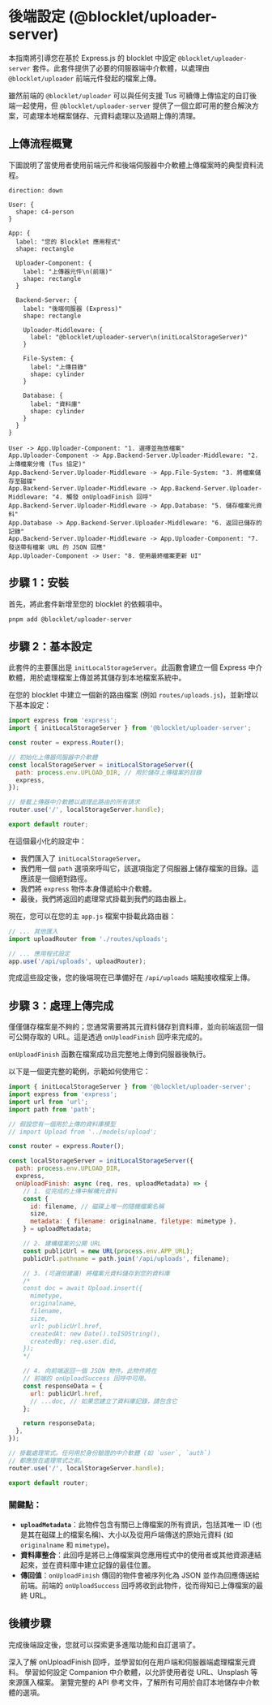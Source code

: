 # 後端設定 (@blocklet/uploader-server)

本指南將引導您在基於 Express.js 的 blocklet 中設定 `@blocklet/uploader-server` 套件。此套件提供了必要的伺服器端中介軟體，以處理由 `@blocklet/uploader` 前端元件發起的檔案上傳。

雖然前端的 `@blocklet/uploader` 可以與任何支援 Tus 可續傳上傳協定的自訂後端一起使用，但 `@blocklet/uploader-server` 提供了一個立即可用的整合解決方案，可處理本地檔案儲存、元資料處理以及過期上傳的清理。

## 上傳流程概覽

下圖說明了當使用者使用前端元件和後端伺服器中介軟體上傳檔案時的典型資料流程。

```d2
direction: down

User: {
  shape: c4-person
}

App: {
  label: "您的 Blocklet 應用程式"
  shape: rectangle

  Uploader-Component: {
    label: "上傳器元件\n(前端)"
    shape: rectangle
  }

  Backend-Server: {
    label: "後端伺服器 (Express)"
    shape: rectangle

    Uploader-Middleware: {
      label: "@blocklet/uploader-server\n(initLocalStorageServer)"
    }

    File-System: {
      label: "上傳目錄"
      shape: cylinder
    }

    Database: {
      label: "資料庫"
      shape: cylinder
    }
  }
}

User -> App.Uploader-Component: "1. 選擇並拖放檔案"
App.Uploader-Component -> App.Backend-Server.Uploader-Middleware: "2. 上傳檔案分塊 (Tus 協定)"
App.Backend-Server.Uploader-Middleware -> App.File-System: "3. 將檔案儲存至磁碟"
App.Backend-Server.Uploader-Middleware -> App.Backend-Server.Uploader-Middleware: "4. 觸發 onUploadFinish 回呼"
App.Backend-Server.Uploader-Middleware -> App.Database: "5. 儲存檔案元資料"
App.Database -> App.Backend-Server.Uploader-Middleware: "6. 返回已儲存的記錄"
App.Backend-Server.Uploader-Middleware -> App.Uploader-Component: "7. 發送帶有檔案 URL 的 JSON 回應"
App.Uploader-Component -> User: "8. 使用最終檔案更新 UI"
```

## 步驟 1：安裝

首先，將此套件新增至您的 blocklet 的依賴項中。

```bash
pnpm add @blocklet/uploader-server
```

## 步驟 2：基本設定

此套件的主要匯出是 `initLocalStorageServer`。此函數會建立一個 Express 中介軟體，用於處理檔案上傳並將其儲存到本地檔案系統中。

在您的 blocklet 中建立一個新的路由檔案 (例如 `routes/uploads.js`)，並新增以下基本設定：

```javascript Basic upload endpoint icon=logos:javascript
import express from 'express';
import { initLocalStorageServer } from '@blocklet/uploader-server';

const router = express.Router();

// 初始化上傳器伺服器中介軟體
const localStorageServer = initLocalStorageServer({
  path: process.env.UPLOAD_DIR, // 用於儲存上傳檔案的目錄
  express,
});

// 掛載上傳器中介軟體以處理此路由的所有請求
router.use('/', localStorageServer.handle);

export default router;
```

在這個最小化的設定中：
- 我們匯入了 `initLocalStorageServer`。
- 我們用一個 `path` 選項來呼叫它，該選項指定了伺服器上儲存檔案的目錄。這應該是一個絕對路徑。
- 我們將 `express` 物件本身傳遞給中介軟體。
- 最後，我們將返回的處理常式掛載到我們的路由器上。

現在，您可以在您的主 `app.js` 檔案中掛載此路由器：

```javascript app.js icon=logos:javascript
// ... 其他匯入
import uploadRouter from './routes/uploads';

// ... 應用程式設定
app.use('/api/uploads', uploadRouter);
```

完成這些設定後，您的後端現在已準備好在 `/api/uploads` 端點接收檔案上傳。

## 步驟 3：處理上傳完成

僅僅儲存檔案是不夠的；您通常需要將其元資料儲存到資料庫，並向前端返回一個可公開存取的 URL。這是透過 `onUploadFinish` 回呼來完成的。

`onUploadFinish` 函數在檔案成功且完整地上傳到伺服器後執行。

以下是一個更完整的範例，示範如何使用它：

```javascript Full backend example icon=logos:javascript
import { initLocalStorageServer } from '@blocklet/uploader-server';
import express from 'express';
import url from 'url';
import path from 'path';

// 假設您有一個用於上傳的資料庫模型
// import Upload from '../models/upload';

const router = express.Router();

const localStorageServer = initLocalStorageServer({
  path: process.env.UPLOAD_DIR,
  express,
  onUploadFinish: async (req, res, uploadMetadata) => {
    // 1. 從完成的上傳中解構元資料
    const {
      id: filename, // 磁碟上唯一的隨機檔案名稱
      size,
      metadata: { filename: originalname, filetype: mimetype },
    } = uploadMetadata;

    // 2. 建構檔案的公開 URL
    const publicUrl = new URL(process.env.APP_URL);
    publicUrl.pathname = path.join('/api/uploads', filename);

    // 3. (可選但建議) 將檔案元資料儲存到您的資料庫
    /*
    const doc = await Upload.insert({
      mimetype,
      originalname,
      filename,
      size,
      url: publicUrl.href,
      createdAt: new Date().toISOString(),
      createdBy: req.user.did,
    });
    */

    // 4. 向前端返回一個 JSON 物件。此物件將在
    // 前端的 onUploadSuccess 回呼中可用。
    const responseData = {
      url: publicUrl.href,
      // ...doc, // 如果您建立了資料庫記錄，請包含它
    };

    return responseData;
  },
});

// 掛載處理常式。任何用於身份驗證的中介軟體 (如 `user`, `auth`)
// 都應放在處理常式之前。
router.use('/', localStorageServer.handle);

export default router;
```

### 關鍵點：

- **`uploadMetadata`**：此物件包含有關已上傳檔案的所有資訊，包括其唯一 ID (也是其在磁碟上的檔案名稱)、大小以及從用戶端傳送的原始元資料 (如 `originalname` 和 `mimetype`)。
- **資料庫整合**：此回呼是將已上傳檔案與您應用程式中的使用者或其他資源連結起來，並在資料庫中建立記錄的最佳位置。
- **傳回值**：`onUploadFinish` 傳回的物件會被序列化為 JSON 並作為回應傳送給前端。前端的 `onUploadSuccess` 回呼將收到此物件，從而得知已上傳檔案的最終 URL。

## 後續步驟

完成後端設定後，您就可以探索更多進階功能和自訂選項了。

<x-cards>
  <x-card data-title="處理上傳" data-icon="lucide:upload-cloud" data-href="/guides/handling-uploads">
    深入了解 onUploadFinish 回呼，並學習如何在用戶端和伺服器端處理檔案元資料。
  </x-card>
  <x-card data-title="整合遠端來源" data-icon="lucide:link" data-href="/guides/remote-sources">
    學習如何設定 Companion 中介軟體，以允許使用者從 URL、Unsplash 等來源匯入檔案。
  </x-card>
  <x-card data-title="initLocalStorageServer() API" data-icon="lucide:book-open" data-href="/api-reference/uploader-server/local-storage">
    瀏覽完整的 API 參考文件，了解所有可用於自訂本地儲存中介軟體的選項。
  </x-card>
</x-cards>